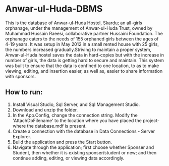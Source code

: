 # Anwar-ul-Huda-DBMS

This is the database of Anwar-ul-Huda Hostel, Skardu; an all-girls orphanage, under the management of Anwar-ul-Huda Trust, owned by Muhammad Hussain Raeesi, collaborative partner Hussaini Foundation.  The orphanage caters to the needs of 155 orphaned girls between the ages of 4-19 years.  It was setup in May 2012 in a small rented house with 25 girls, the numbers increased gradually.Striving to maintain a proper system, Anwar-ul-Huda hostel saves the data in hard-copies but with the increase in number of girls, the data is getting hard to secure and maintain.  This system was built to ensure that the data is confined to one location, to as to make viewing, editing, and insertion easier, as well as, easier to share information with sponsors. 

## How to run:
1) Install Visual Studio, Sql Server, and Sql Management Studio.
2) Download and unzip the folder.
3) In the App.Config, change the connection string. Modify the 'AttachDbFilename' to the location where you have placed the project- where the database.mdf is present.
4) Create a connection with the database in Data Connections - Server Explorer.
5) Build the application and press the Start button.
6) Navigate through the application; first choose whether Sponser and Student, then whether it is existing sponser/student or new; and then continue adding, editing, or viewing data accordingly.
